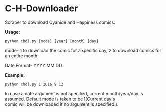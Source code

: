 # C-H-Downloader
Scraper to download Cyanide and Happiness comics. 

**Usage:**
```
python chdl.py [mode] [year] [month] [day]
```
mode- 1 to download the comic for a specific day, 2 to download comics for an entire month.

Date Format- YYYY MM DD

**Example:**
```
python chdl.py 1 2016 9 12
```

In case a date argument is not specified, current month/year/day is assumed. Default mode is taken to be 1(Current day's  
comic will be downloaded if no argument is specified.).
